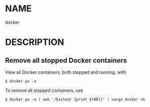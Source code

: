 # NAME

docker

# DESCRIPTION

## Remove all stopped Docker containers

View all Docker containers, both stopped and running, with

    $ docker ps -a

To remove all stopped containers, use

    $ docker ps -a | awk '/Exited/ {print $(NR)}' | xargs docker rm

